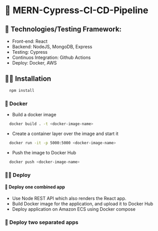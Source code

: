 # 🦘 MERN-Cypress-CI-CD-Pipeline

## 🐏 Technologies/Testing Framework:

- Front-end: React
- Backend: NodeJS, MongoDB, Express
- Testing: Cypress
- Continuos Integration: Github Actions
- Deploy: Docker, AWS

## :astronaut: Installation

```bash
  npm install
```

### 🐨 Docker

- Build a docker image

```bash
  docker build . -t <docker-image-name>
```

- Create a container layer over the image and start it

```bash
  docker run -it -p 5000:5000 <docker-image-name>
```

- Push the image to Docker Hub

```bash
  docker push <docker-image-name>
```

### 🧙‍♂️ Deploy

#### :angel: Deploy one combined app

- Use Node REST API which also renders the React app.
- Build Docker image for the application, and upload it to Docker Hub
- Deploy application on Amazon ECS using Docker compose

### :angel: Deploy two separated apps
